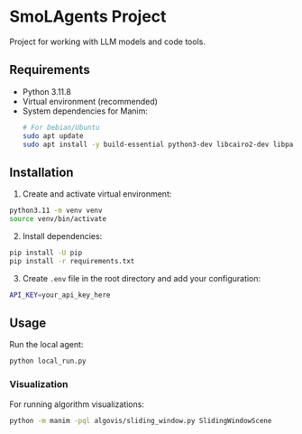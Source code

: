 # SmoLAgents Project

Project for working with LLM models and code tools.

## Requirements

- Python 3.11.8
- Virtual environment (recommended)
- System dependencies for Manim:
  ```bash
  # For Debian/Ubuntu
  sudo apt update
  sudo apt install -y build-essential python3-dev libcairo2-dev libpango1.0-dev ffmpeg
  ```

## Installation

1. Create and activate virtual environment:
```bash
python3.11 -m venv venv
source venv/bin/activate
```

2. Install dependencies:
```bash
pip install -U pip
pip install -r requirements.txt
```

3. Create `.env` file in the root directory and add your configuration:
```bash
API_KEY=your_api_key_here
```

## Usage

Run the local agent:
```bash
python local_run.py
```

### Visualization

For running algorithm visualizations:
```bash
python -m manim -pql algovis/sliding_window.py SlidingWindowScene
```
